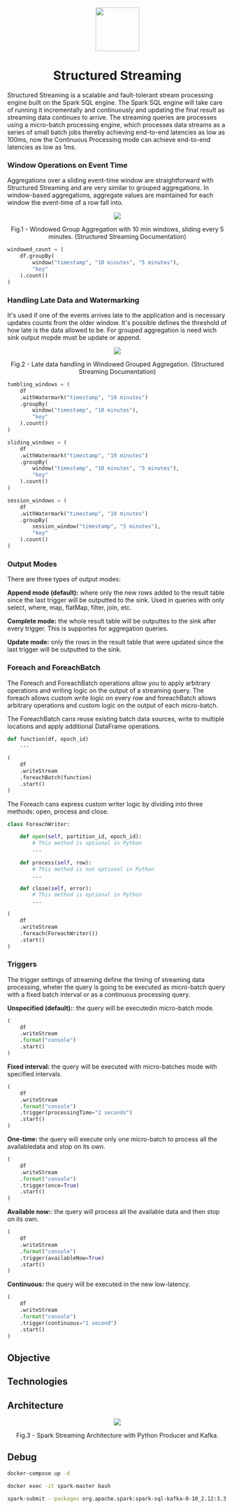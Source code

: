 <h1 align="center">
    <a><img src = "img/pipeline.png" width="100px"></a>
</h1>

<h1 align="center">
    Structured Streaming
</h1>

Structured Streaming is a scalable and fault-tolerant stream processing engine built on the Spark SQL engine. The Spark SQL engine will take care of running it incrementally and continuously and updating the final result as streaming data continues to arrive. The streaming queries are processes using a micro-batch processing engine, which processes data streams as a series of small batch jobs thereby achieving end-to-end latencies as low as 100ms, now the Continuous Processing mode can achieve end-to-end latencies as low as 1ms.

### Window Operations on Event Time

Aggregations over a sliding event-time window are straightforward with Structured Streaming and are very similar to grouped aggregations. In window-based aggregations, aggregate values are maintained for each window the event-time of a row fall into.

<p align = "center">
<img src = "./img/windows_operation.png">
</p>
<p align = "center">
Fig.1 - Windowed Group Aggregation with 10 min windows, sliding every 5 minutes. (Structured Streaming Documentation)
</p>

```python
windowed_count = (
    df.groupBy(
        window("timestamp", "10 minutes", "5 minutes"),
        "key"
    ).count()
)
```

### Handling Late Data and Watermarking

It's used if one of the events arrives late to the application and is necessary updates counts from the older window. It's possible defines the threshold of how late is the data allowed to be. For grouped aggregation is need wich sink output mopde must be update or append.

<p align = "center">
<img src = "./img/handling_late_data_windows.png">
</p>
<p align = "center">
Fig.2 - Late data handling in Windowed Grouped Aggregation. (Structured Streaming Documentation)
</p>


```python
tumbling_windows = (
    df
    .withWatermark("timestamp", "10 minutes")
    .groupBy(
        window("timestamp", "10 minutes"),
        "key"
    ).count()
)

sliding_windows = (
    df
    .withWatermark("timestamp", "10 minutes")
    .groupBy(
        window("timestamp", "10 minutes", "5 minutes"),
        "key"
    ).count()
)

session_windows = (
    df
    .withWatermark("timestamp", "10 minutes")
    .groupBy(
        session_window("timestamp", "5 minutes"),
        "key"
    ).count()
)
```

### Output Modes

There are three types of output modes:

**Append mode (default):** where only the new rows added to the result table since the last trigger will be outputted to the sink. Used in queries with only select, where, map, flatMap, filter, join, etc.

**Complete mode:** the whole result table will be outputtes to the sink after every trigger. This is supportes for aggregation queries.

**Update mode:** only the rows in the result table that were updated since the last trigger will be outputted to the sink.

### Foreach and ForeachBatch

The Foreach and ForeachBatch operations allow you to apply arbitrary operations and writing logic on the output of a streaming query. The foreach allows custom write logic on every row and foreachBatch allows arbitrary operations and custom logic on the output of each micro-batch.

The ForeachBatch cans reuse existing batch data sources, write to multiple locations and apply additional DataFrame operations.

```python
def function(df, epoch_id)
    ...

(
    df
    .writeStream
    .foreachBatch(function)
    .start()
)
```

The Foreach cans express custom writer logic by dividing into three methods: open, process and close.

```python
class ForeachWriter:

    def open(self, partition_id, epoch_id):
        # This method is optional in Python
        ...
    
    def process(self, row):
        # This method is not optional in Python
        ...

    def close(self, error):
        # This method is optional in Python
        ...

(
    df
    .writeStream
    .foreach(ForeachWriter())
    .start()
)
```

### Triggers

The trigger settings of streaming define the timing of streaming data processing, wheter the query is going to be executed as micro-batch query with a fixed batch interval or as a continuous processing query.

**Unspecified (default):**: the query will be executedin micro-batch mode.

```python
(
    df
    .writeStream
    .format("console")
    .start()
)
```

**Fixed interval:** the query will be executed with micro-batches mode with specified intervals.

```python
(
    df
    .writeStream
    .format("console")
    .trigger(processingTime="2 seconds")
    .start()
)
```
**One-time:** the query will execute only one micro-batch to process all the availabledata and stop on its own.

```python
(
    df
    .writeStream
    .format("console")
    .trigger(once=True)
    .start()
)
```

**Available now:**: the query will process all the available data and then stop on its own.

```python
(
    df
    .writeStream
    .format("console")
    .trigger(availableNow=True)
    .start()
)
```

**Continuous:** the query will be executed in the new low-latency.

```python
(
    df
    .writeStream
    .format("console")
    .trigger(continuous="1 second")
    .start()
)
```

## Objective

## Technologies


## Architecture

<p align = "center">
<img src = "./img/data_engineering.drawio.png">
</p>
<p align = "center">
Fig.3 - Spark Streaming Architecture with Python Producer and Kafka.
</p>

## Debug

```bash
docker-compose up -d
```

```bash
docker exec -it spark-master bash
```
```bash
spark-submit --packages org.apache.spark:spark-sql-kafka-0-10_2.12:3.3.0 /app/consumer/consumer.py
```
